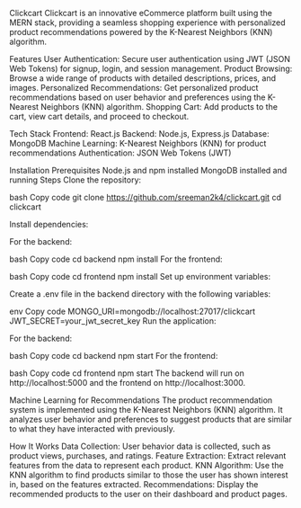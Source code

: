 Clickcart
Clickcart is an innovative eCommerce platform built using the MERN stack, providing a seamless shopping experience with personalized product recommendations powered by the K-Nearest Neighbors (KNN) algorithm.

Features
User Authentication: Secure user authentication using JWT (JSON Web Tokens) for signup, login, and session management.
Product Browsing: Browse a wide range of products with detailed descriptions, prices, and images.
Personalized Recommendations: Get personalized product recommendations based on user behavior and preferences using the K-Nearest Neighbors (KNN) algorithm.
Shopping Cart: Add products to the cart, view cart details, and proceed to checkout.

Tech Stack
Frontend: React.js
Backend: Node.js, Express.js
Database: MongoDB
Machine Learning: K-Nearest Neighbors (KNN) for product recommendations
Authentication: JSON Web Tokens (JWT)

Installation
Prerequisites
Node.js and npm installed
MongoDB installed and running
Steps
Clone the repository:

bash
Copy code
git clone https://github.com/sreeman2k4/clickcart.git
cd clickcart

Install dependencies:

For the backend:

bash
Copy code
cd backend
npm install
For the frontend:

bash
Copy code
cd frontend
npm install
Set up environment variables:

Create a .env file in the backend directory with the following variables:

env
Copy code
MONGO_URI=mongodb://localhost:27017/clickcart
JWT_SECRET=your_jwt_secret_key
Run the application:

For the backend:

bash
Copy code
cd backend
npm start
For the frontend:

bash
Copy code
cd frontend
npm start
The backend will run on http://localhost:5000 and the frontend on http://localhost:3000.

Machine Learning for Recommendations
The product recommendation system is implemented using the K-Nearest Neighbors (KNN) algorithm. It analyzes user behavior and preferences to suggest products that are similar to what they have interacted with previously.

How It Works
Data Collection: User behavior data is collected, such as product views, purchases, and ratings.
Feature Extraction: Extract relevant features from the data to represent each product.
KNN Algorithm: Use the KNN algorithm to find products similar to those the user has shown interest in, based on the features extracted.
Recommendations: Display the recommended products to the user on their dashboard and product pages.


